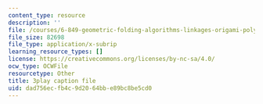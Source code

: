 ```yaml
---
content_type: resource
description: ''
file: /courses/6-849-geometric-folding-algorithms-linkages-origami-polyhedra-fall-2012/dad756ecfb4c9d2064bbe89bc8be5cd0_tnbzV-_pxbE.srt
file_size: 82698
file_type: application/x-subrip
learning_resource_types: []
license: https://creativecommons.org/licenses/by-nc-sa/4.0/
ocw_type: OCWFile
resourcetype: Other
title: 3play caption file
uid: dad756ec-fb4c-9d20-64bb-e89bc8be5cd0
---
```

